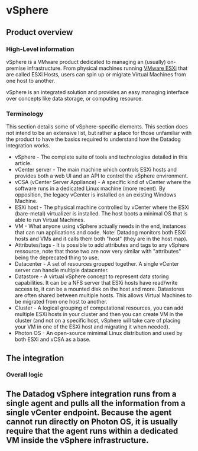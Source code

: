 # vSphere


## Product overview
### High-Level information

vSphere is a VMware product dedicated to managing an (usually) on-premise infrastructure. From physical machines running [VMware ESXi](https://en.wikipedia.org/wiki/VMware_ESXi) that are called ESXi Hosts, users can spin up or migrate Virtual Machines from one host to another.

vSphere is an integrated solution and provides an easy managing interface over concepts like data storage, or computing resource. 

### Terminology
This section details some of vSphere-specific elements. This section does not intend to be an extensive list, but rather a place for those unfamiliar with the product to have the basics required to understand how the Datadog integration works.

- vSphere - The complete suite of tools and technologies detailed in this article.
- vCenter server - The main machine which controls ESXi hosts and provides both a web UI and an API to control the vSphere environment.
- vCSA (vCenter Server Appliance) - A specific kind of vCenter where the software runs in a dedicated Linux machine (more recent). By opposition, the legacy vCenter is installed on an existing Windows Machine.
- ESXi host - The physical machine controlled by vCenter where the ESXi (bare-metal) virtualizer is installed. The host boots a minimal OS that is able to run Virtual Machines.
- VM - What anyone using vSphere actually needs in the end, instances that can run applications and code. Note: Datadog monitors both ESXi hosts and VMs and it calls them both "host" (they are in the host map).
- Attributes/tags - It is possible to add attributes and tags to any vSphere ressource, note that those two are now very similar with "attributes" being the deprecated thing to use.
- Datacenter - A set of resources grouped together. A single vCenter server can handle multiple datacenter.
- Datastore - A virtual vSphere concept to represent data storing capabilities. It can be a NFS server that ESXi hosts have read/write access to, it can be a mounted disk on the host and more. Datastores are often shared between multiple hosts. This allows Virtual Machines to be migrated from one host to another.
- Cluster - A logical grouping of computational resources, you can add multiple ESXi hosts in your cluster and then you can create VM in the cluster (and not on a specific host, vSphere will take care of placing your VM in one of the ESXi host and migrating it when needed).
- Photon OS - An open-source mimimal Linux distribution and used by both ESXi and vCSA as a base.

## The integration

### Overall logic
The Datadog vSphere integration runs from a single agent and pulls all the information from a single vCenter endpoint. Because the agent cannot run directly on Photon OS, it is usually require that the agent runs within a dedicated VM inside the vSphere infrastructure.
-----
